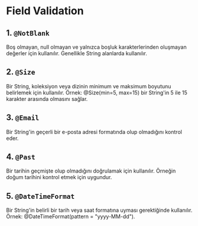 # Field Validation

## 1. `@NotBlank`
Boş olmayan, null olmayan ve yalnızca boşluk karakterlerinden oluşmayan değerler için kullanılır.
Genellikle String alanlarda kullanılır.

## 2. `@Size`
Bir String, koleksiyon veya dizinin minimum ve maksimum boyutunu belirlemek için kullanılır.
Örnek: @Size(min=5, max=15) bir String'in 5 ile 15 karakter arasında olmasını sağlar.

## 3. `@Email`
Bir String'in geçerli bir e-posta adresi formatında olup olmadığını kontrol eder.

## 4. `@Past`
Bir tarihin geçmişte olup olmadığını doğrulamak için kullanılır.
Örneğin doğum tarihini kontrol etmek için uygundur.

## 5. `@DateTimeFormat`
Bir String'in belirli bir tarih veya saat formatına uyması gerektiğinde kullanılır.
Örnek: @DateTimeFormat(pattern = "yyyy-MM-dd").